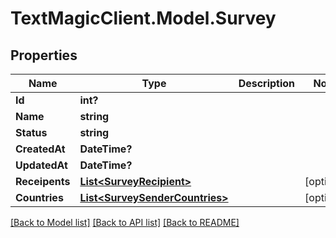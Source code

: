 # TextMagicClient.Model.Survey
## Properties

Name | Type | Description | Notes
------------ | ------------- | ------------- | -------------
**Id** | **int?** |  | 
**Name** | **string** |  | 
**Status** | **string** |  | 
**CreatedAt** | **DateTime?** |  | 
**UpdatedAt** | **DateTime?** |  | 
**Receipents** | [**List&lt;SurveyRecipient&gt;**](SurveyRecipient.md) |  | [optional] 
**Countries** | [**List&lt;SurveySenderCountries&gt;**](SurveySenderCountries.md) |  | [optional] 

[[Back to Model list]](../README.md#documentation-for-models) [[Back to API list]](../README.md#documentation-for-api-endpoints) [[Back to README]](../README.md)

